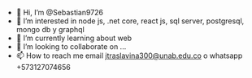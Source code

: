 - 👋 Hi, I’m @Sebastian9726
- 👀 I’m interested in node js, .net core, react js, sql server, postgresql, mongo db y graphql
- 🌱 I’m currently learning about web
- 💞️ I’m looking to collaborate on ...
- 📫 How to reach me email jtraslavina300@unab.edu.co o whatsapp +573127074656

<!---
Sebastian9726/Sebastian9726 is a ✨ special ✨ repository because its `README.md` (this file) appears on your GitHub profile.
You can click the Preview link to take a look at your changes.
--->
